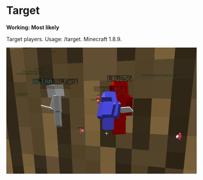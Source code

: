 # Target

**Working: Most likely**

Target players. Usage: /target. Minecraft 1.8.9.

![Screenshot 1](/!gallery/1.png?raw=true "Screenshot #1")
